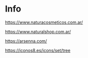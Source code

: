 # Info

<https://www.naturacosmeticos.com.ar/>

<https://www.naturalshop.com.ar/>

<https://arsenna.com/>

<https://iconos8.es/icons/set/tree>
